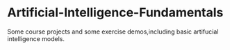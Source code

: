 # Artificial-Intelligence-Fundamentals
Some course projects and some exercise demos,including basic artifucial intelligence models. 
